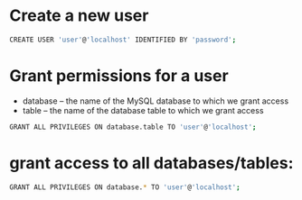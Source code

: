 # Create a new user

```bash	
CREATE USER 'user'@'localhost' IDENTIFIED BY 'password';
```

# Grant permissions for a user

 - database – the name of the MySQL database to which we grant access
 - table – the name of the database table to which we grant access

```bash
GRANT ALL PRIVILEGES ON database.table TO 'user'@'localhost';
```
# grant access to all databases/tables:

```bash
GRANT ALL PRIVILEGES ON database.* TO 'user'@'localhost';
```
